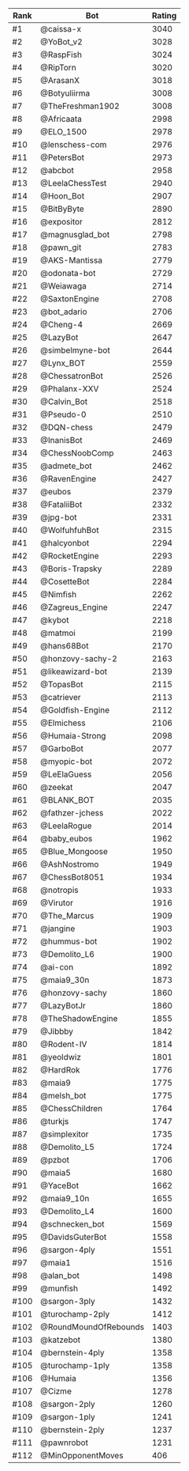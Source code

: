 Rank|Bot|Rating
---|---|---
#1|@caissa-x|3040
#2|@YoBot_v2|3028
#3|@RaspFish|3024
#4|@RipTorn|3020
#5|@ArasanX|3018
#6|@Botyuliirma|3008
#7|@TheFreshman1902|3008
#8|@Africaata|2998
#9|@ELO_1500|2978
#10|@lenschess-com|2976
#11|@PetersBot|2973
#12|@abcbot|2958
#13|@LeelaChessTest|2940
#14|@Hoon_Bot|2907
#15|@BitByByte|2890
#16|@expositor|2812
#17|@magnusglad_bot|2798
#18|@pawn_git|2783
#19|@AKS-Mantissa|2779
#20|@odonata-bot|2729
#21|@Weiawaga|2714
#22|@SaxtonEngine|2708
#23|@bot_adario|2706
#24|@Cheng-4|2669
#25|@LazyBot|2647
#26|@simbelmyne-bot|2644
#27|@Lynx_BOT|2559
#28|@ChessatronBot|2526
#29|@Phalanx-XXV|2524
#30|@Calvin_Bot|2518
#31|@Pseudo-0|2510
#32|@DQN-chess|2479
#33|@InanisBot|2469
#34|@ChessNoobComp|2463
#35|@admete_bot|2462
#36|@RavenEngine|2427
#37|@eubos|2379
#38|@FataliiBot|2332
#39|@jpg-bot|2331
#40|@WolfuhfuhBot|2315
#41|@halcyonbot|2294
#42|@RocketEngine|2293
#43|@Boris-Trapsky|2289
#44|@CosetteBot|2284
#45|@Nimfish|2262
#46|@Zagreus_Engine|2247
#47|@kybot|2218
#48|@matmoi|2199
#49|@hans68Bot|2170
#50|@honzovy-sachy-2|2163
#51|@likeawizard-bot|2139
#52|@TopasBot|2115
#53|@catriever|2113
#54|@Goldfish-Engine|2112
#55|@Elmichess|2106
#56|@Humaia-Strong|2098
#57|@GarboBot|2077
#58|@myopic-bot|2072
#59|@LeElaGuess|2056
#60|@zeekat|2047
#61|@BLANK_BOT|2035
#62|@fathzer-jchess|2022
#63|@LeelaRogue|2014
#64|@baby_eubos|1962
#65|@Blue_Mongoose|1950
#66|@AshNostromo|1949
#67|@ChessBot8051|1934
#68|@notropis|1933
#69|@Virutor|1916
#70|@The_Marcus|1909
#71|@jangine|1903
#72|@hummus-bot|1902
#73|@Demolito_L6|1900
#74|@ai-con|1892
#75|@maia9_30n|1873
#76|@honzovy-sachy|1860
#77|@LazyBotJr|1860
#78|@TheShadowEngine|1855
#79|@Jibbby|1842
#80|@Rodent-IV|1814
#81|@yeoldwiz|1801
#82|@HardRok|1776
#83|@maia9|1775
#84|@melsh_bot|1775
#85|@ChessChildren|1764
#86|@turkjs|1747
#87|@simplexitor|1735
#88|@Demolito_L5|1724
#89|@pzbot|1706
#90|@maia5|1680
#91|@YaceBot|1662
#92|@maia9_10n|1655
#93|@Demolito_L4|1600
#94|@schnecken_bot|1569
#95|@DavidsGuterBot|1558
#96|@sargon-4ply|1551
#97|@maia1|1516
#98|@alan_bot|1498
#99|@munfish|1492
#100|@sargon-3ply|1432
#101|@turochamp-2ply|1412
#102|@RoundMoundOfRebounds|1403
#103|@katzebot|1380
#104|@bernstein-4ply|1358
#105|@turochamp-1ply|1358
#106|@Humaia|1356
#107|@Cizme|1278
#108|@sargon-2ply|1260
#109|@sargon-1ply|1241
#110|@bernstein-2ply|1237
#111|@pawnrobot|1231
#112|@MinOpponentMoves|406
